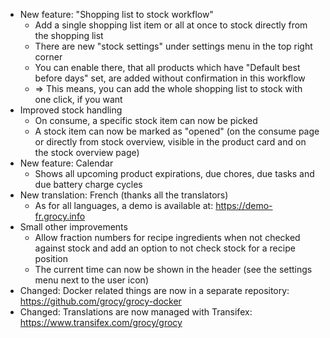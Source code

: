 - New feature: "Shopping list to stock workflow"
  - Add a single shopping list item or all at once to stock directly from the shopping list
  - There are new "stock settings" under settings menu in the top right corner
  - You can enable there, that all products which have "Default best before days" set, are added without confirmation in this workflow
  - => This means, you can add the whole shopping list to stock with one click, if you want
- Improved stock handling
  - On consume, a specific stock item can now be picked
  - A stock item can now be marked as "opened" (on the consume page or directly from stock overview, visible in the product card and on the stock overview page)
- New feature: Calendar
  - Shows all upcoming product expirations, due chores, due tasks and due battery charge cycles
- New translation: French (thanks all the translators)
  - As for all languages, a demo is available at: https://demo-fr.grocy.info
- Small other improvements
  - Allow fraction numbers for recipe ingredients when not checked against stock and add an option to not check stock for a recipe position
  - The current time can now be shown in the header (see the settings menu next to the user icon)
- Changed: Docker related things are now in a separate repository: https://github.com/grocy/grocy-docker
- Changed: Translations are now managed with Transifex: https://www.transifex.com/grocy/grocy

